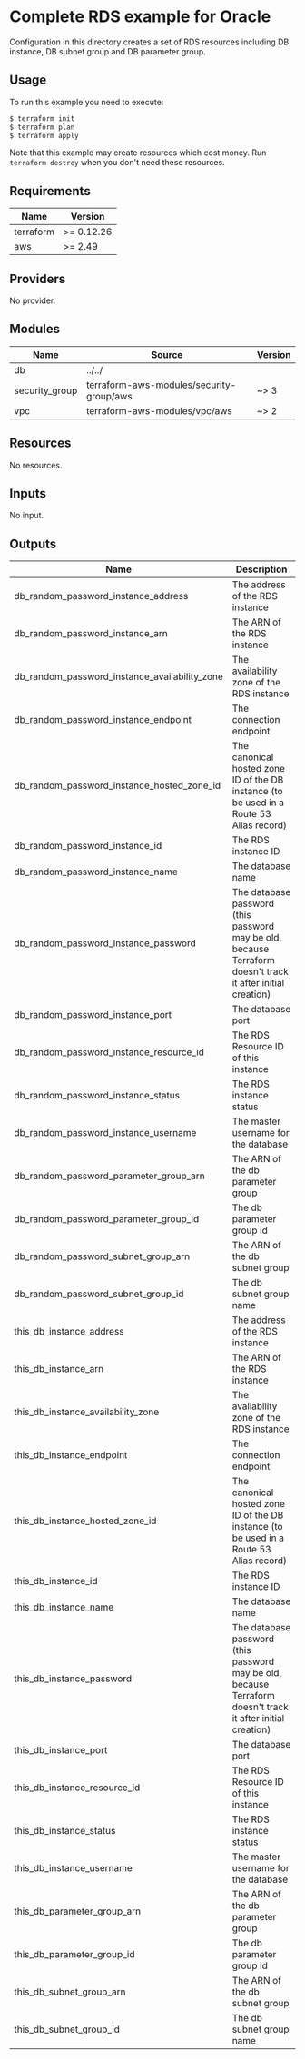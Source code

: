 # Complete RDS example for Oracle

Configuration in this directory creates a set of RDS resources including DB instance, DB subnet group and DB parameter group.

## Usage

To run this example you need to execute:

```bash
$ terraform init
$ terraform plan
$ terraform apply
```

Note that this example may create resources which cost money. Run `terraform destroy` when you don't need these resources.

<!-- BEGINNING OF PRE-COMMIT-TERRAFORM DOCS HOOK -->
## Requirements

| Name | Version |
|------|---------|
| terraform | >= 0.12.26 |
| aws | >= 2.49 |

## Providers

No provider.

## Modules

| Name | Source | Version |
|------|--------|---------|
| db | ../../ |  |
| security_group | terraform-aws-modules/security-group/aws | ~> 3 |
| vpc | terraform-aws-modules/vpc/aws | ~> 2 |

## Resources

No resources.

## Inputs

No input.

## Outputs

| Name | Description |
|------|-------------|
| db\_random\_password\_instance\_address | The address of the RDS instance |
| db\_random\_password\_instance\_arn | The ARN of the RDS instance |
| db\_random\_password\_instance\_availability\_zone | The availability zone of the RDS instance |
| db\_random\_password\_instance\_endpoint | The connection endpoint |
| db\_random\_password\_instance\_hosted\_zone\_id | The canonical hosted zone ID of the DB instance (to be used in a Route 53 Alias record) |
| db\_random\_password\_instance\_id | The RDS instance ID |
| db\_random\_password\_instance\_name | The database name |
| db\_random\_password\_instance\_password | The database password (this password may be old, because Terraform doesn't track it after initial creation) |
| db\_random\_password\_instance\_port | The database port |
| db\_random\_password\_instance\_resource\_id | The RDS Resource ID of this instance |
| db\_random\_password\_instance\_status | The RDS instance status |
| db\_random\_password\_instance\_username | The master username for the database |
| db\_random\_password\_parameter\_group\_arn | The ARN of the db parameter group |
| db\_random\_password\_parameter\_group\_id | The db parameter group id |
| db\_random\_password\_subnet\_group\_arn | The ARN of the db subnet group |
| db\_random\_password\_subnet\_group\_id | The db subnet group name |
| this\_db\_instance\_address | The address of the RDS instance |
| this\_db\_instance\_arn | The ARN of the RDS instance |
| this\_db\_instance\_availability\_zone | The availability zone of the RDS instance |
| this\_db\_instance\_endpoint | The connection endpoint |
| this\_db\_instance\_hosted\_zone\_id | The canonical hosted zone ID of the DB instance (to be used in a Route 53 Alias record) |
| this\_db\_instance\_id | The RDS instance ID |
| this\_db\_instance\_name | The database name |
| this\_db\_instance\_password | The database password (this password may be old, because Terraform doesn't track it after initial creation) |
| this\_db\_instance\_port | The database port |
| this\_db\_instance\_resource\_id | The RDS Resource ID of this instance |
| this\_db\_instance\_status | The RDS instance status |
| this\_db\_instance\_username | The master username for the database |
| this\_db\_parameter\_group\_arn | The ARN of the db parameter group |
| this\_db\_parameter\_group\_id | The db parameter group id |
| this\_db\_subnet\_group\_arn | The ARN of the db subnet group |
| this\_db\_subnet\_group\_id | The db subnet group name |
<!-- END OF PRE-COMMIT-TERRAFORM DOCS HOOK -->

